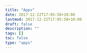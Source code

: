 ```yaml
---
title: "Apps"
date: 2017-12-22T17:05:58+10:00
lastmod: 2017-12-22T17:05:58+10:00
draft: false
description: ""
tags: []
toc: false
type: "apps"
---
```

